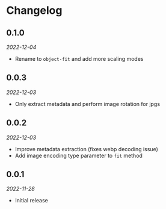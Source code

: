 # Changelog

## 0.1.0

_2022-12-04_

* Rename to `object-fit` and add more scaling modes

## 0.0.3

_2022-12-03_

* Only extract metadata and perform image rotation for jpgs

## 0.0.2

_2022-12-03_

* Improve metadata extraction (fixes webp decoding issue)
* Add image encoding type parameter to `fit` method

## 0.0.1

_2022-11-28_

* Initial release
